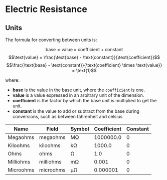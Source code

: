 # Electric Resistance

## Units

The formula for converting between units is:

$$\text{base} = \text{value} \times \text{coefficient} + \text{constant}$$
$$\text{value} = \frac{\text{base} - \text{constant}}{\text{coefficient}}$$
$$\frac{\text{base} - \text{constant}}{\text{coefficient} \times \text{value}} = \text{1}$$

where:

- **base** is the value in the base unit, where the
  `coefficient` is one.
- **value** is a value expressed in an arbitrary unit of
  the dimension.
- **coefficient** is the factor by which the base unit is
  multiplied to get the unit.
- **constant** is the value to add or subtract from the base
  during conversions, such as between fahrenheit and celsius

| Name      | Field     | Symbol | Coefficient | Constant |
| --------- | --------- | ------ | ----------- | -------- |
| Megaohms  | megaohms  | MΩ     | 1000000.0   | 0        |
| Kiloohms  | kiloohms  | kΩ     | 1000.0      | 0        |
| Ohms      | ohms      | Ω      | 1.0         | 0        |
| Milliohms | milliohms | mΩ     | 0.001       | 0        |
| Microohms | microohms | µΩ     | 0.000001    | 0        |
